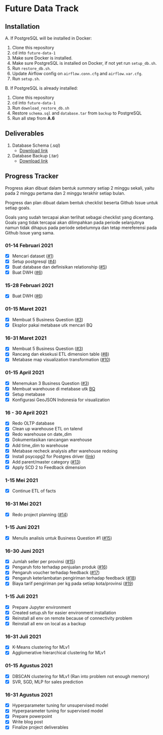 # Future Data Track

## Installation
A. If PostgreSQL will be installed in Docker:
1. Clone this repository
2. cd into `future-data-1`
3. Make sure Docker is installed.
4. Make sure PostgreSQL is installed on Docker, if not yet run `setup_db.sh`.
5. Run `restore_db.sh`.
6. Update Airflow config on `airflow.conn.cfg` and `airflow.var.cfg`.
7. Run `setup.sh`.

B. If PostgreSQL is already installed:
1. Clone this repository
2. cd into `future-data-1`
3. Run `download_restore_db.sh`
4. Restore `schema.sql` and `database.tar` from `backup` to PostgreSQL
5. Run all step from __A.6__

## Deliverables
1. Database Schema (.sql)
    - [Download link](https://storage.googleapis.com/dionricky-static/schema-latest.sql)
2. Database Backup (.tar)
    - [Download link](https://storage.googleapis.com/dionricky-static/database-latest.tar) 

## Progress Tracker
Progress akan dibuat dalam bentuk *summary* setiap 2 minggu sekali, yaitu pada 2 minggu pertama dan 2 minggu terakhir setiap bulan.

Progress dan plan dibuat dalam bentuk checklist beserta Github Issue untuk setiap goals.

Goals yang sudah tercapai akan terlihat sebagai checklist yang dicentang. Goals yang tidak tercapai akan dilimpahkan pada periode selanjutnya namun tidak dihapus pada periode sebelumnya dan tetap mereferensi pada Github Issue yang sama.

### 01-14 Februari 2021
- [x] Mencari dataset ([#1](https://github.com/dion-ricky/future-data/issues/1))
- [x] Setup postgresql ([#4](https://github.com/dion-ricky/future-data/issues/4))
- [x] Buat database dan definisikan relationship ([#5](https://github.com/dion-ricky/future-data/issues/5))
- [x] Buat DWH ([#6](https://github.com/dion-ricky/future-data/issues/6))

### 15-28 Februari 2021
- [x] Buat DWH ([#6](https://github.com/dion-ricky/future-data/issues/6))

### 01-15 Maret 2021
- [x] Membuat 5 Business Question ([#3](https://github.com/dion-ricky/future-data/issues/3))
- [x] Eksplor pakai metabase utk mencari BQ

### 16-31 Maret 2021
- [x] Membuat 5 Business Question ([#3](https://github.com/dion-ricky/future-data/issues/3))
- [x] Rancang dan eksekusi ETL dimension table ([#8](https://github.com/dion-ricky/future-data/issues/8))
- [x] Metabase map visualization transformation ([#10](https://github.com/dion-ricky/future-data/issues/10))

### 01-15 April 2021
- [x] Menemukan 3 Business Question ([#3](https://github.com/dion-ricky/future-data/issues/3))
- [x] Membuat warehouse di metabase utk [BQ](https://github.com/dion-ricky/future-data/issues/3#issuecomment-809860470)
- [x] Setup metabase
- [x] Konfigurasi GeoJSON Indonesia for visualization

### 16 - 30 April 2021
- [x] Redo OLTP database
- [x] Clean up warehouse ETL on talend
- [x] Redo warehouse on date_dim
- [x] Dokumentasikan rancangan warehouse
- [x] Add time_dim to warehouse
- [x] Metabase recheck analysis after warehouse redoing
- [x] Install psycopg2 for Postgres driver ([link](https://www.psycopg.org/))
- [x] Add parent/master category ([#13](https://github.com/dion-ricky/future-data/issues/13))
- [x] Apply SCD 2 to Feedback dimension

### 1-15 Mei 2021
- [x] Continue ETL of facts

### 16-31 Mei 2021
- [x] Redo project planning ([#14](https://github.com/dion-ricky/future-data/issues/14))

### 1-15 Juni 2021
- [x] Menulis analisis untuk Business Question #1 ([#15](https://github.com/dion-ricky/future-data-1/issues/15))

### 16-30 Juni 2021
- [x] Jumlah seller per provinsi ([#15](https://github.com/dion-ricky/future-data-1/issues/15))
- [x] Pengaruh foto terhadap penjualan produk ([#16](https://github.com/dion-ricky/future-data-1/issues/16))
- [x] Pengaruh voucher terhadap feedback ([#17](https://github.com/dion-ricky/future-data-1/issues/17))
- [x] Pengaruh keterlambatan pengiriman terhadap feedback ([#18](https://github.com/dion-ricky/future-data-1/issues/18))
- [x] Biaya tarif pengiriman per kg pada setiap kota/provinsi ([#19](https://github.com/dion-ricky/future-data-1/issues/19))

### 1-15 Juli 2021
- [x] Prepare Jupyter environment
- [x] Created setup.sh for easier environment installation
- [x] Reinstall all env on remote because of connectivity problem
- [x] Reinstall all env on local as a backup

### 16-31 Juli 2021
- [x] K-Means clustering for MLv1
- [x] Agglomerative hierarchical clustering for MLv1

### 01-15 Agustus 2021
- [x] DBSCAN clustering for MLv1 (Ran into problem not enough memory)
- [x] SVR, SGD, MLP for sales prediction

### 16-31 Agustus 2021
- [x] Hyperparameter tuning for unsupervised model
- [x] Hyperparameter tuning for supervised model
- [x] Prepare powerpoint
- [x] Write blog post
- [x] Finalize project deliverables
